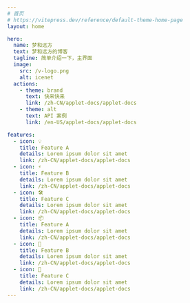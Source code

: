 ```yaml
---
# 首页
# https://vitepress.dev/reference/default-theme-home-page
layout: home

hero:
  name: 梦和远方
  text: 梦和远方的博客
  tagline: 简单介绍一下，主界面
  image:
    src: /v-logo.png
    alt: icenet
  actions:
    - theme: brand
      text: 快来快来
      link: /zh-CN/applet-docs/applet-docs
    - theme: alt
      text: API 案例
      link: /en-US/applet-docs/applet-docs

features:
  - icon: 💡
    title: Feature A
    details: Lorem ipsum dolor sit amet
    link: /zh-CN/applet-docs/applet-docs
  - icon: ⚡️
    title: Feature B
    details: Lorem ipsum dolor sit amet
    link: /zh-CN/applet-docs/applet-docs
  - icon: 🛠️
    title: Feature C
    details: Lorem ipsum dolor sit amet
    link: /zh-CN/applet-docs/applet-docs
  - icon: 📦
    title: Feature A
    details: Lorem ipsum dolor sit amet
    link: /zh-CN/applet-docs/applet-docs
  - icon: 🔩
    title: Feature B
    details: Lorem ipsum dolor sit amet
    link: /zh-CN/applet-docs/applet-docs
  - icon: 🔑
    title: Feature C
    details: Lorem ipsum dolor sit amet
    link: /zh-CN/applet-docs/applet-docs
---
```

